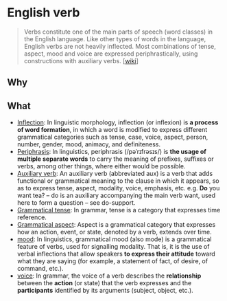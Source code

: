 # English verb

> Verbs constitute one of the main parts of speech (word classes) in the English language. Like other types of words in the language, English verbs are not heavily inflected. Most combinations of tense, aspect, mood and voice are expressed periphrastically, using constructions with auxiliary verbs.  [[wiki](https://www.wikiwand.com/en/English_verbs)]

## Why


## What 

* [Inflection](https://www.wikiwand.com/en/Inflection): In linguistic morphology, inflection (or inflexion) is **a process of word formation**, in which a word is modified to express different grammatical categories such as tense, case, voice, aspect, person, number, gender, mood, animacy, and definiteness.
* [Periphrasis](https://www.wikiwand.com/en/Periphrasis): In linguistics, periphrasis (/pəˈrɪfrəsɪs/) is **the usage of multiple separate words** to carry the meaning of prefixes, suffixes or verbs, among other things, where either would be possible. 
* [Auxiliary verb](https://www.wikiwand.com/en/Auxiliary_verb): An auxiliary verb (abbreviated aux) is a verb that adds functional or grammatical meaning to the clause in which it appears, so as to express tense, aspect, modality, voice, emphasis, etc.  e.g. **Do** you want tea? – do is an auxiliary accompanying the main verb want, used here to form a question – see do-support. 
* [Grammatical tense](https://www.wikiwand.com/en/Grammatical_tense): In grammar, tense is a category that expresses time reference.
* [Grammatical aspect](https://www.wikiwand.com/en/Grammatical_aspect): Aspect is a grammatical category that expresses how an action, event, or state, denoted by a verb, extends over time. 
* [mood](https://www.wikiwand.com/en/Grammatical_mood): In linguistics, grammatical mood (also mode) is a grammatical feature of verbs, used for signalling modality. That is, it is the use of verbal inflections that allow speakers **to express their attitude** toward what they are saying (for example, a statement of fact, of desire, of command, etc.). 
* [voice](https://www.wikiwand.com/en/Voice_(grammar)): In grammar, the voice of a verb describes the **relationship** between the **action** (or state) that the verb expresses and the **participants** identified by its arguments (subject, object, etc.). 
